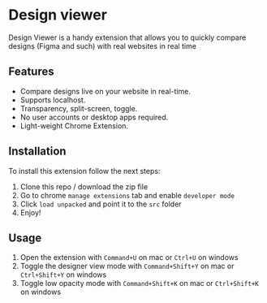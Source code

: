 # Design viewer

Design Viewer is a handy extension that allows you to quickly compare designs (Figma and such) with real websites in real time

## Features
* Compare designs live on your website in real-time.
* Supports localhost.
* Transparency, split-screen, toggle.
* No user accounts or desktop apps required.
* Light-weight Chrome Extension.

## Installation
To install this extension follow the next steps:
1. Clone this repo / download the zip file
2. Go to chrome `manage extensions` tab and enable `developer mode`
3. Click `load unpacked` and point it to the `src` folder
4. Enjoy!

## Usage
1. Open the extension with `Command+U` on mac or `Ctrl+U` on windows
2. Toggle the designer view mode with `Command+Shift+Y` on mac or `Ctrl+Shift+Y` on windows
3. Toggle low opacity mode with `Command+Shift+K` on mac or `Ctrl+Shift+K` on windows
